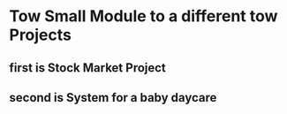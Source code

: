 # Tow Small Module to a different tow Projects
## first is Stock Market Project 
## second is System for a baby daycare 
